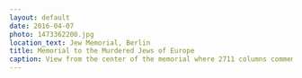 ```yaml
---
layout: default
date: 2016-04-07
photo: 1473362200.jpg
location_text: Jew Memorial, Berlin
title: Memorial to the Murdered Jews of Europe
caption: View from the center of the memorial where 2711 columns commemorate the Holocaust. The feeling inside is very strange and one can feeel oppressed and lost.
---
```

